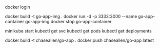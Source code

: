 docker login

docker build -t go-app-img .
docker run -d -p 3333:3000 --name go-app-container go-app-img
docker stop go-app-container

<!-- Deploy to Kuberneetes cluster -->
minikube start
kubectl get svc
kubectl get pods
kubectl get deployments

<!-- Push the image to DockerHub -->
docker build -t chaseallen/go-app .
docker push chaseallen/go-app:latest

<!-- Deploy to minikube cluster -->
